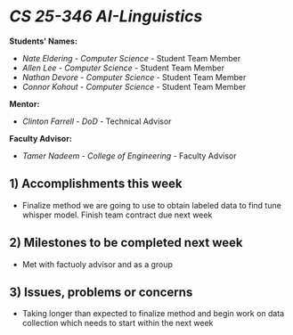 # *CS 25-346 AI-Linguistics*

**Students' Names:**

- *Nate Eldering* - *Computer Science* - Student Team Member
- *Allen Lee*     - *Computer Science* - Student Team Member
- *Nathan Devore* - *Computer Science* - Student Team Member
- *Connor Kohout* - *Computer Science* - Student Team Member

**Mentor:**

- *Clinton Farrell*    - *DoD* - Technical Advisor

**Faculty Advisor:**

- *Tamer Nadeem* - *College of Engineering* - Faculty Advisor

## 1) Accomplishments this week ##
   - Finalize method we are going to use to obtain labeled data to find tune whisper model. Finish team contract due next week

## 2) Milestones to be completed next week ##
   - Met with factuoly advisor and as a group

## 3) Issues, problems or concerns ##
- Taking longer than expected to finalize method and begin work on data collection which needs to start within the next week